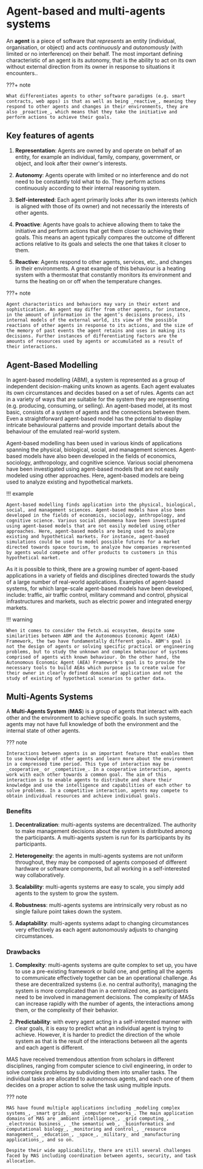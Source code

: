 # Agent-based and multi-agents systems

An **agent** is a piece of software that _represents_ an entity (individual, organisation, or object) and acts _continuously_ and _autonomously_  (with limited or no interference) on their behalf. The most important defining characteristic of an agent is its autonomy, that is the ability to act on its own without external direction from its owner in response to situations it encounters..

???+ note 

    What differentiates agents to other software paradigms (e.g. smart contracts, web apps) is that as well as being _reactive_, meaning they respond to other agents and changes in their environments, they are also _proactive_, which means that they take the initiative and perform actions to achieve their goals.

## Key features of agents

1. **Representation**: Agents are owned by and operate on behalf of an entity, for example an individual, family, company, government, or object, and look after their owner's interests.

2. **Autonomy**: Agents operate with limited or no interference and do not need to be constantly told what to do. They perform actions continuously according to their internal reasoning system.

3. **Self-interested**: Each agent primarily looks after its own interests (which is aligned with those of its owner) and not necessarily the interests of other agents.

4. **Proactive**:  Agents have goals to achieve allowing them to take the initiative and perform actions that get them closer to achieving their goals. This means an agent typically compares the outcome of different actions relative to its goals and selects the one that takes it closer to them.

5. **Reactive**: Agents respond to other agents, services, etc., and changes in their environments. A great example of this behaviour is a heating system with a thermostat that constantly monitors its environment and turns the heating on or off when the temperature changes.

???+ note

    Agent characteristics and behaviors may vary in their extent and sophistication. An agent may differ from other agents, for instance, in the amount of information in the agent’s decisions process, its internal models of the external world, its view of the possible reactions of other agents in response to its actions, and the size of the memory of past events the agent retains and uses in making its decisions. Further instances of differentiating factors are the amounts of resources used by agents or accumulated as a result of their interactions.

## Agent-Based Modelling

In agent-based modelling (ABM), a system is represented as a group of independent decision-making units known as agents. Each agent evaluates its own circumstances and decides based on a set of rules. Agents can act in a variety of ways that are suitable for the system they are representing (e.g. producing, consuming, or selling). An agent-based model, at its most basic, consists of a system of agents and the connections between them. Even a straightforward agent-based model has the potential to display intricate behavioural patterns and provide important details about the behaviour of the emulated real-world system. 

Agent-based modelling has been used in various kinds of applications spanning the physical, biological, social, and management sciences. Agent-based models have also been developed in the fields of economics, sociology, anthropology, and cognitive science. Various social phenomena have been investigated using agent-based models that are not easily modeled using other approaches. Here, agent-based models are being used to analyze existing and hypothetical markets.

!!! example

    Agent-based modelling finds application into the physical, biological, social, and management sciences. Agent-based models have also been developed in the fields of economics, sociology, anthropology, and cognitive science. Various social phenomena have been investigated using agent-based models that are not easily modeled using other approaches. Here, agent-based models are being used to analyze existing and hypothetical markets. For instance, agent-based simulations could be used to model possible futures for a market directed towards space tourism, to analyze how companies represented by agents would compete and offer products to customers in this hypothetical market.
 
As it is possible to think, there are a growing number of agent-based applications in a variety of fields and disciplines directed towards the study of a large number of real-world applications. Examples of agent-based systems, for which large-scale agent-based models have been developed, include: traffic, air traffic control, military command and control, physical infrastructures and markets, such as electric power and integrated energy markets. 

!!! warning

    When it comes to consider the Fetch.ai ecosystem, despite some similarities between ABM and the Autonomous Economic Agent (AEA) Framework, the two have fundamentally different goals. ABM's goal is not the design of agents or solving specific practical or engineering problems, but to study the unknown and complex behaviour of systems comprised of agents with known behaviour. On the other hand, the Autonomous Economic Agent (AEA) Framework's goal is to provide the necessary tools to build AEAs which purpose is to create value for their owner in clearly defined domains of application and not the study of existing of hypothetical scenarios to gather data.
 
## Multi-Agents Systems

A **Multi-Agents System** (**MAS**) is a group of agents that interact with each other and the environment to achieve specific goals. In such systems, agents may not have full knowledge of both the environment and the internal state of other agents. 

??? note 

    Interactions between agents is an important feature that enables them to use knowledge of other agents and learn more about the environment in a compressed time period. This type of interaction may be _cooperative_ or _competitive_. In a cooperative interaction, agents work with each other towards a common goal. The aim of this interaction is to enable agents to distribute and share their knowledge and use the intelligence and capabilities of each other to solve problems. In a competitive interaction, agents may compete to obtain individual resources and achieve individual goals.

### Benefits

1. **Decentralization**: multi-agents systems are decentralized. The authority to make management decisions about the system is distributed among the participants. A multi-agents system is run for its participants by its participants.

2. **Heterogeneity**: the agents in multi-agents systems are not uniform throughout, they may be composed of agents composed of different hardware or software components, but all working in a self-interested way collaboratively.

3. **Scalability**: multi-agents systems are easy to scale, you simply add agents to the system to grow the system.

4. **Robustness**: multi-agents systems are intrinsically very robust as no single failure point takes down the system.

5. **Adaptability**: multi-agents systems adapt to changing circumstances very effectively as each agent autonomously adjusts to changing circumstances.

### Drawbacks

1. **Complexity**: multi-agents systems are quite complex to set up, you have to use a pre-existing framework or build one, and getting all the agents to communicate effectively together can be an operational challenge. As these are decentralized systems (i.e. no central authority), managing the system is more complicated than in a centralized one, as participants need to be involved in management decisions. The complexity of MASs can increase rapidly with the number of agents, the interactions among them, or the complexity of their behavior. 

2. **Predictability**: with every agent acting in a self-interested manner with clear goals, it is easy to predict what an individual agent is trying to achieve. However, it is harder to predict the direction of the whole system as that is the result of the interactions between all the agents and each agent is different.

MAS have received tremendous attention from scholars in different disciplines, ranging from computer science to civil engineering, in order to solve complex problems by subdividing them into smaller tasks. The individual tasks are allocated to autonomous agents, and each one of them decides on a proper action to solve the task using multiple inputs.

??? note

    MAS have found multiple applications including _modeling complex systems_, _smart grids_ and _computer networks_. The main application domains of MAS are _ambient intelligence_, _grid computing_, _electronic business_, _the semantic web_, _bioinformatics and computational biology_, _monitoring and control_, _resource management_, _education_, _space_, _military_ and _manufacturing applications_, and so on.

    Despite their wide applicability, there are still several challenges faced by MAS including coordination between agents, security, and task allocation.
